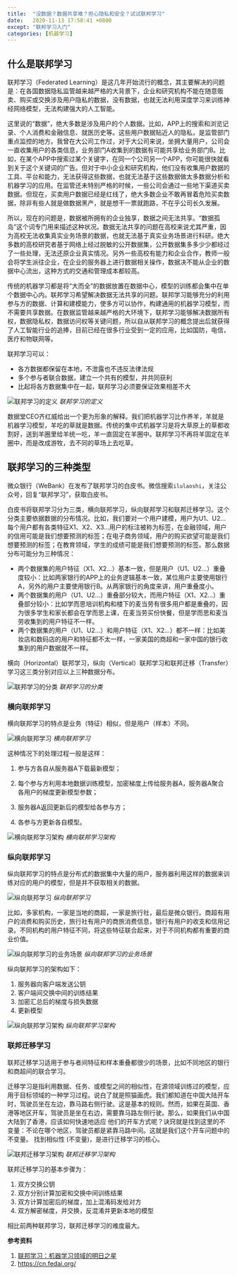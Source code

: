 ```yaml
---
title:  "没数据？数据共享难？担心隐私和安全？试试联邦学习"
date:   2020-11-13 17:58:41 +0800
except: "联邦学习入门"
categories: [机器学习]
---
```


## 什么是联邦学习

联邦学习（Federated Learning）是这几年开始流行的概念，其主要解决的问题是：在各国数据隐私监管越来越严格的大背景下，企业和研究机构不能在随意贩卖、购买或交换涉及用户隐私的数据，没有数据，也就无法利用深度学习来训练神经网络模型，无法构建强大的人工智能。

这里说的“数据”，绝大多数是涉及用户的个人数据。比如，APP上的搜索和浏览记录、个人消费和金融信息、就医历史等。这些用户数据贴近人的隐私，是监管部门重点监控的地方。我曾在大公司工作过，对于大公司来说，坐拥大量用户，公司会一直收集用户的各类信息，业务部门A收集到的数据有可能共享给业务部门B。比如，在某个APP中搜索过某个关键字，在同一个公司另一个APP，你可能很快就看到关于这个关键词的广告。但对于中小企业和研究机构，他们没有收集用户数据的工具、平台和能力，无法获得这些数据，也就无法基于这些数据做太多数据分析和机器学习的应用。在监管还未特别严格的时候，一些公司会通过一些地下渠道买卖数据。但现在，买卖用户数据已经是红线了，绝大多数企业不敢再冒着危险买卖数据，除非有些人就是做数据黑产，就是想干一票就跑路，不在乎公司长久发展。

所以，现在的问题是，数据被所拥有的企业独享，数据之间无法共享。“数据孤岛”这个词专门用来描述这种状况。数据无法共享的问题在高校来说尤其严重，因为高校无法收集真实业务场景的数据，也就无法基于真实业务场景进行科研。绝大多数的高校研究者基于网络上经过脱敏的公开数据集，公开数据集多多少少都经过了一些处理，无法还原企业真实情况。另外一些高校有能力和企业合作，教师一般会将学生派往企业，在企业的服务器上进行数据相关操作，数据决不能从企业的数据中心流出，这种方式的交通和管理成本都较高。

传统的机器学习都是将“大而全”的数据放置在数据中心，模型的训练都会集中在单个数据中心内。联邦学习希望解决数据无法共享的问题。联邦学习能够充分的利用参与方的数据、计算和建模能力，使多方可以协作，构建通用的机器学习模型，而不需要共享数据。在数据监管越来越严格的大环境下，联邦学习能够解决数据所有权，数据隐私权，数据访问权等关键问题，所以自从联邦学习的概念提出后就获得了人工智能行业的追捧，目前已经在很多行业受到一定的应用，比如国防，电信，医疗和物联网等。

联邦学习可以：

* 各方数据都保留在本地，不泄露也不违反法律法规
* 多个参与者联合数据，建立一个共有的模型，并共同获利
* 比起将各方数据集中在一起，联邦学习必须要保证效果相差不大

![联邦学习的定义](http://aixingqiu-1258949597.cos.ap-beijing.myqcloud.com/2020-11-13-085430.png)
*联邦学习的定义*

数据堂CEO齐红威给出一个更为形象的解释。我们把机器学习比作养羊，羊就是机器学习模型，羊吃的草就是数据。传统的集中式机器学习是将大草原上的草都收割好，送到羊圈里给羊统一吃，羊一直固定在羊圈中。联邦学习不再将羊固定在羊圈中，而是改成游牧，去不同的草场上去吃草。

## 联邦学习的三种类型

微众银行（WeBank）在发布了联邦学习的白皮书。微信搜索`ilulaoshi`，关注公众号，回复“联邦学习”，获取白皮书。

白皮书将联邦学习分为三类，横向联邦学习，纵向联邦学习和联邦迁移学习。这个分类主要依据数据的分布情况。比如，我们要对一个用户建模，用户为U1、U2...每个用户都有各类特征X1、X2、X3...用户的标注被称为标签，在金融领域，用户的信用可能是我们想要预测的标签；在电子商务领域，用户的购买欲望可能是我们想要预测的标签；在教育领域，学生的成绩可能是我们想要预测的标签。那么数据分布可能分为三种情况：

* 两个数据集的用户特征（X1、X2...）基本一致，但是用户（U1、U2...）重叠度较小：比如两家银行的APP上的业务逻辑基本一致，某位用户主要使用银行A，另外的用户主要使用银行B。从两家银行的角度来讲，用户重叠度小。
* 两个数据集的用户（U1、U2...）重叠部分较大，而用户特征（X1、X2...）重叠部分较小：比如学而思培训机构和楼下的麦当劳有很多用户都是重叠的，因为很多学生和家长都会在学而思上课，在麦当劳买份快餐，但是学而思和麦当劳收集到的用户特征不一样。
* 两个数据集的用户（U1、U2...）和用户特征（X1、X2...）都不一样：比如美妆店和数码店的用户和特征都不太一样，一家美国的商超和一家中国的银行收集到的用户数据就不一样。

横向（Horizontal）联邦学习，纵向（Vertical）联邦学习和联邦迁移（Transfer）学习这三类分别对应以上三种数据分布。

![联邦学习的分类](http://aixingqiu-1258949597.cos.ap-beijing.myqcloud.com/2020-11-13-085425.png)
*联邦学习的分类*

### 横向联邦学习

横向联邦学习的特点是业务（特征）相似，但是用户（样本）不同。

![横向联邦学习](http://aixingqiu-1258949597.cos.ap-beijing.myqcloud.com/2020-11-13-085438.png)
*横向联邦学习*

这种情况下的处理过程一般是这样：

1. 参与方各自从服务器A下载最新模型；

2. 每个参与方利用本地数据训练模型，加密梯度上传给服务器A，服务器A聚合各用户的梯度更新模型参数；

3. 服务器A返回更新后的模型给各参与方；

4. 各参与方更新各自模型。

![横向联邦学习架构](http://aixingqiu-1258949597.cos.ap-beijing.myqcloud.com/2020-11-13-085441.png)
*横向联邦学习架构*

### 纵向联邦学习

纵向联邦学习的特点是分布式的数据集中大量的用户，服务器利用这样的数据来训练对应的用户的模型，但是并不获取相关的数据。

![纵向联邦学习](http://aixingqiu-1258949597.cos.ap-beijing.myqcloud.com/2020-11-13-085444.png)
*纵向联邦学习*

比如，多家机构，一家是当地的商超，一家是旅行社，最后是微众银行。商超有用户的消费和购买历史，旅行社有用户的商旅消费信息，银行有用户的收支和信用记录。不同机构的用户特征不同，将这些特征联合起来，对于不同机构都有重要的商业价值。

![纵向联邦学习的业务场景](http://aixingqiu-1258949597.cos.ap-beijing.myqcloud.com/2020-11-13-085453.png)
*纵向联邦学习的业务场景*

纵向联邦学习的架构如下：

1. 服务器向客户端发送公钥
2. 客户端间交换中间的训练结果
3. 加密汇总后的梯度与损失数据
4. 更新模型

![纵向联邦学习架构](http://aixingqiu-1258949597.cos.ap-beijing.myqcloud.com/2020-11-13-085457.png)
*纵向联邦学习架构*

### 联邦迁移学习

联邦迁移学习适用于参与者间特征和样本重叠都很少的场景，比如不同地区的银行和商超间的联合学习。

迁移学习是指利用数据、任务、或模型之间的相似性，在源领域训练过的模型，应用于目标领域的一种学习过程。说白了就是照猫画虎。我们都知道在中国大陆开车时，驾驶员坐在左边，靠马路右侧行驶。这是基本的规则。然而，如果在英国、香港等地区开车，驾驶员是坐在右边，需要靠马路左侧行驶。那么，如果我们从中国大陆到了香港，应该如何快速地适应 他们的开车方式呢？诀窍就是找到这里的不变量：不论在哪个地区，驾驶员都是紧靠马路中间。这就是我们这个开车问题中的不变量。 找到相似性 (不变量)，是进行迁移学习的核心。

![联邦迁移学习架构](http://aixingqiu-1258949597.cos.ap-beijing.myqcloud.com/2020-11-13-085502.png)
*联邦迁移学习架构*

联邦迁移学习的基本步骤为：

1. 双方交换公钥
2. 双方分别计算加密和交换中间训练结果
3. 双方计算加密后的梯度，加上混淆码发给对方
4. 双方解密梯度，并交换，反混淆并更新本地的模型

相比前两种联邦学习，联邦迁移学习的难度最大。

**参考资料**

1. [联邦学习：机器学习领域的明日之星](https://medium.com/@kshi/%E8%81%94%E9%82%A6%E5%AD%A6%E4%B9%A0-%E6%9C%BA%E5%99%A8%E5%AD%A6%E4%B9%A0%E9%A2%86%E5%9F%9F%E7%9A%84%E6%98%8E%E6%97%A5%E4%B9%8B%E6%98%9F-e890abe717da)
2. https://cn.fedai.org/